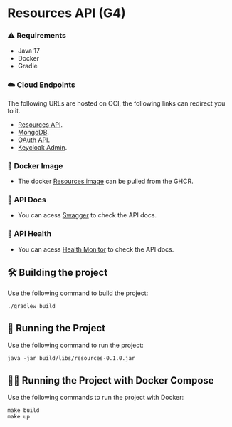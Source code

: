 # Resources API (G4)

### :warning: Requirements
* Java 17
* Docker
* Gradle

### :cloud: Cloud Endpoints
The following URLs are hosted on OCI, the following links can redirect you to it.
- [Resources API](http://168.75.107.143:8084/).
- [MongoDB](http://168.75.107.143:27017/).
- [OAuth API](http://168.75.107.143:8080/).
- [Keycloak Admin](http://168.75.107.143:8090/).

### :whale2: Docker Image
- The docker [Resources image](https://github.com/constr-sw-2023-1/backend-g4/pkgs/container/backend-g4) can be pulled from the GHCR.

### :open_book: API Docs
- You can acess [Swagger](http://168.75.107.143:8084/swagger-ui/index.html#/) to check the API docs.

### 🏥 API Health
- You can acess [Health Monitor](http://168.75.107.143:8084/actuator/health/) to check the API docs.

## :hammer_and_wrench: Building the project
Use the following command to build the project:
```
./gradlew build
```

## :runner: Running the Project
Use the following command to run the project:
```
java -jar build/libs/resources-0.1.0.jar
```

## :running_woman: Running the Project with Docker Compose
Use the following commands to run the project with Docker:
```
make build
make up
```
